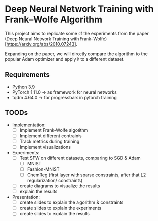 # Deep Neural Network Training with Frank–Wolfe Algorithm
This project aims to replicate some of the experiments from the paper (Deep Neural Network Training with Frank–Wolfe)[https://arxiv.org/abs/2010.07243].

Expanding on the paper, we will directly compare the algorithm to the popular Adam optimizer and apply it to a different dataset.

## Requirements
- Python 3.9
- PyTorch 1.11.0 -> as framework for neural networks
- tqdm 4.64.0 -> for progressbars in pytorch training

## TOODs
- Implementation:
  - [ ] Implement Frank-Wolfe algorithm
  - [ ] Implement different contraints
  - [ ] Track metrics during training
  - [ ] Implement visualizations
- Experiments:
  - [ ] Test SFW on different datasets, comparing to SGD & Adam
    - [ ] MNIST
    - [ ] Fashion-MNIST
    - [ ] ChemReg (first layer with sparse constraints, after that L2 regularization/ constraints)
  - [ ] create diagrams to visualize the results
  - [ ] explain the results
- Presentation:
  - [ ] create slides to explain the algorithm & constraints
  - [ ] create slides to explain the experiments
  - [ ] create slides to explain the results